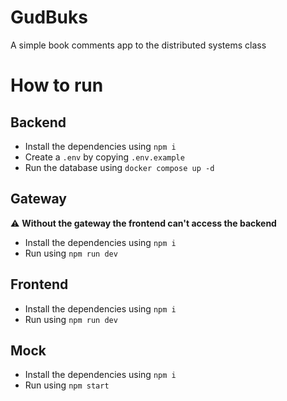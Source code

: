 # GudBuks

A simple book comments app to the distributed systems class

# How to run

## Backend

- Install the dependencies using `npm i`
- Create a `.env` by copying `.env.example`
- Run the database using `docker compose up -d`

## Gateway

⚠️ **Without the gateway the frontend can't access the backend**

- Install the dependencies using `npm i`
- Run using `npm run dev`

## Frontend

- Install the dependencies using `npm i`
- Run using `npm run dev`

## Mock

- Install the dependencies using `npm i`
- Run using `npm start`
